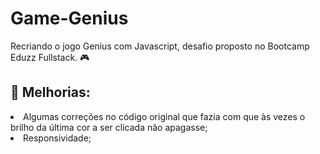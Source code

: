 # Game-Genius
Recriando o jogo Genius com Javascript, desafio proposto no Bootcamp Eduzz Fullstack. 🎮

## 🔧 Melhorias:

<li>Algumas correções no código original que fazia com que às vezes o brilho da última cor a ser clicada não apagasse;</li>
<li>Responsividade;</li>